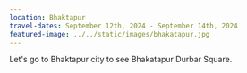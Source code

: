 ```yaml
---
location: Bhaktapur
travel-dates: September 12th, 2024 - September 14th, 2024
featured-image: ../../static/images/bhakatapur.jpg
---
```

L﻿et's go to Bhaktapur city to see Bhakatapur Durbar Square.